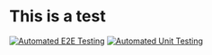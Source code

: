 # This is a test

[![Automated E2E Testing](https://github.com/lkmelberg/workflowModule3_e2e/actions/workflows/e2e-test.yml/badge.svg)](https://github.com/lkmelberg/workflowModule3_e2e/actions/workflows/e2e-test.yml)
[![Automated Unit Testing](https://github.com/lkmelberg/workflowModule3_e2e/actions/workflows/unit-test.yml/badge.svg)](https://github.com/lkmelberg/workflowModule3_e2e/actions/workflows/unit-test.yml)

